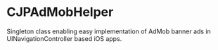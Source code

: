 # CJPAdMobHelper
Singleton class enabling easy implementation of AdMob banner ads in UINavigationController based iOS apps.
